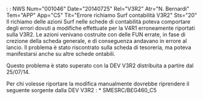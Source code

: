  :  : NWS Num="001046" Date="20140725" Rel="V3R2" Atr="N. Bernardi" Tem="APP" App="C5" Tit="Errore richiamo Surf contabilità V3R2" Sts="20"
Il richiamo delle azioni Surf nelle schede di contabilità poteva comportare degli errori dovuti a modifiche effettuate per la V4R1 erroneamente riportati sulla V3R2.
Le azioni venivano costruite con delle FUN errate, in fase di crezione della scheda generale, e di
conseguenza andavano in errore al lancio.
Il problema è stato riscontrato sulla scheda di tesoreria, ma poteva manifestarsi anche su altre schede ontabili.

Questo problema è stato superato con la DEV V3R2 distribuita a partire dal 25/07/14.

Per chi volesse riportare la modifica manualmente dovrebbe riprendere il seguente sorgente dalla DEV V3R2 : 
\* SMESRC/B£G460_C5


